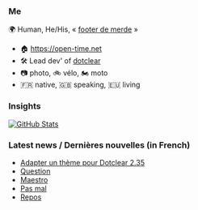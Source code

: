 ### Me

🌍 Human, He/His, « [footer de merde](https://open-time.net/post/2013/07/17/La-veritable-histoire-du-Footer-de-merde-) » 
* 🏠 https://open-time.net 
* 🛠️ Lead dev' of [dotclear](https://git.dotclear.org/dev/dotclear)
* 📷 photo, 🚲 vélo, 🏍️ moto 
* 🇫🇷 native, 🇬🇧 speaking, 🇪🇺 living

### Insights

[![GitHub Stats](https://github-readme-stats-sigma-five.vercel.app/api?username=franck-paul)](https://github.com/franck-paul)

### Latest news / Dernières nouvelles (in French)

<!-- BLOG-POST-LIST:START -->
- [Adapter un thème pour Dotclear 2.35](https://open-time.net/post/2025/06/29/Adapter-un-theme-pour-Dotclear-235)
- [Question](https://open-time.net/post/2025/06/28/Question)
- [Maestro](https://open-time.net/post/2025/06/27/Maestro)
- [Pas mal](https://open-time.net/post/2025/06/26/Pas-mal)
- [Repos](https://open-time.net/post/2025/06/25/Repos)
<!-- BLOG-POST-LIST:END -->
